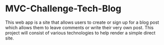 # MVC-Challenge-Tech-Blog
This web app is a site that allows users to create or sign up for a blog post which allows them to leave comments or write their very own post. This project will consist of various  technologies to help render a simple direct site.
